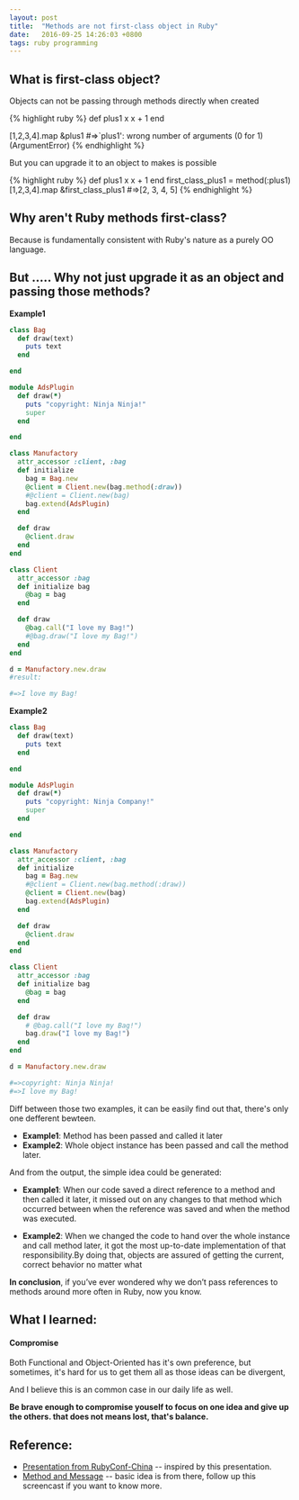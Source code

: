 ```yaml
---
layout: post
title:  "Methods are not first-class object in Ruby"
date:   2016-09-25 14:26:03 +0800
tags: ruby programming
---
```


## What is first-class object?

Objects can not be passing through methods directly when created 

{% highlight ruby %}
def plus1 x
  x + 1
end

[1,2,3,4].map &plus1
#=>`plus1': wrong number of arguments (0 for 1) (ArgumentError)
{% endhighlight %}

But you can upgrade it to an object to makes is possible

{% highlight ruby %}
def plus1 x
  x + 1
end
first_class_plus1 = method(:plus1)
[1,2,3,4].map &first_class_plus1
#=>[2, 3, 4, 5]
{% endhighlight %}

## Why aren't Ruby methods first-class?

Because is fundamentally consistent with Ruby's nature as a purely OO language.

## But ..... Why not just upgrade it as an object and passing those methods?

**Example1**

```ruby
class Bag
  def draw(text)
    puts text
  end

end

module AdsPlugin
  def draw(*)
    puts "copyright: Ninja Ninja!"
    super
  end

end

class Manufactory
  attr_accessor :client, :bag
  def initialize
    bag = Bag.new
    @client = Client.new(bag.method(:draw))
    #@client = Client.new(bag)
    bag.extend(AdsPlugin)
  end

  def draw
    @client.draw
  end
end

class Client
  attr_accessor :bag
  def initialize bag
    @bag = bag
  end

  def draw
    @bag.call("I love my Bag!")
    #@bag.draw("I love my Bag!")
  end
end

d = Manufactory.new.draw
#result: 

#=>I love my Bag!
```

**Example2**

```ruby
class Bag
  def draw(text)
    puts text
  end

end

module AdsPlugin
  def draw(*)
    puts "copyright: Ninja Company!"
    super
  end

end

class Manufactory
  attr_accessor :client, :bag
  def initialize
    bag = Bag.new
    #@client = Client.new(bag.method(:draw))
    @client = Client.new(bag)
    bag.extend(AdsPlugin)
  end

  def draw
    @client.draw
  end
end

class Client
  attr_accessor :bag
  def initialize bag
    @bag = bag
  end

  def draw
    # @bag.call("I love my Bag!")
    bag.draw("I love my Bag!")
  end
end

d = Manufactory.new.draw

#=>copyright: Ninja Ninja!
#=>I love my Bag!
```

Diff between those two examples, it can be easily find out that, there's only
one defferent bewteen.

* **Example1**: Method has been passed and called it later
* **Example2**: Whole object instance has been passed and call the method later.

And from the output, the simple idea could be generated:

* **Example1**: When our code saved a direct reference to a method and then called it later, 
it missed out on any changes to that method which occurred between when the reference 
was saved and when the method was executed.

* **Example2**: When we changed the code to hand over the whole instance and call method later,
it got the most up-to-date implementation of that responsibility.By doing that, 
objects are assured of getting the current, correct behavior no matter what

**In conclusion**, if you’ve ever wondered why we don’t pass references to methods 
around more often in Ruby, now you know.

## What I learned:

#### **Compromise**

Both Functional and Object-Oriented has it's own preference, but
sometimes, it's hard for us to get them all as those ideas can be divergent, 

And I believe this is an common case in our daily life as well.

**Be brave enough to compromise youself to focus on one idea and give up the others. that
does not means lost, that's balance.**

## Reference:
* [Presentation from RubyConf-China](https://blog.oyanglul.us/slides/functional-ruby.html) -- inspired by this presentation.
* [Method and
  Message](https://www.rubytapas.com/2012/10/17/episode-011-method-and-message/)
  -- basic idea is from there, follow up this screencast if you want to know more.

